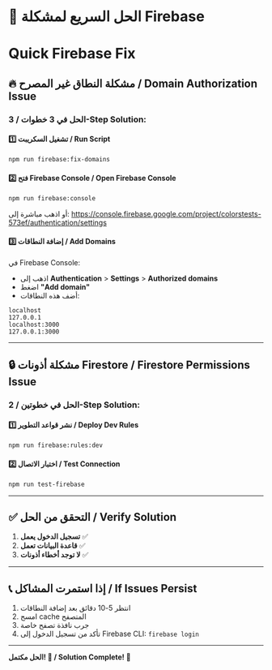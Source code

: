 # 🚀 الحل السريع لمشكلة Firebase
# Quick Firebase Fix

## 🔥 مشكلة النطاق غير المصرح / Domain Authorization Issue

### الحل في 3 خطوات / 3-Step Solution:

#### 1️⃣ تشغيل السكريبت / Run Script
```bash
npm run firebase:fix-domains
```

#### 2️⃣ فتح Firebase Console / Open Firebase Console
```bash
npm run firebase:console
```
أو اذهب مباشرة إلى:
https://console.firebase.google.com/project/colorstests-573ef/authentication/settings

#### 3️⃣ إضافة النطاقات / Add Domains
في Firebase Console:
- اذهب إلى **Authentication** > **Settings** > **Authorized domains**
- اضغط **"Add domain"**
- أضف هذه النطاقات:

```
localhost
127.0.0.1
localhost:3000
127.0.0.1:3000
```

---

## 🔒 مشكلة أذونات Firestore / Firestore Permissions Issue

### الحل في خطوتين / 2-Step Solution:

#### 1️⃣ نشر قواعد التطوير / Deploy Dev Rules
```bash
npm run firebase:rules:dev
```

#### 2️⃣ اختبار الاتصال / Test Connection
```bash
npm run test-firebase
```

---

## ✅ التحقق من الحل / Verify Solution

1. **تسجيل الدخول يعمل** ✅
2. **قاعدة البيانات تعمل** ✅
3. **لا توجد أخطاء أذونات** ✅

---

## 📞 إذا استمرت المشاكل / If Issues Persist

1. انتظر 5-10 دقائق بعد إضافة النطاقات
2. امسح cache المتصفح
3. جرب نافذة تصفح خاصة
4. تأكد من تسجيل الدخول إلى Firebase CLI: `firebase login`

---

**الحل مكتمل! 🎉 / Solution Complete! 🎉**

